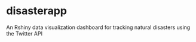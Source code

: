 # disasterapp
An Rshiny data visualization dashboard for tracking natural disasters using the Twitter API
